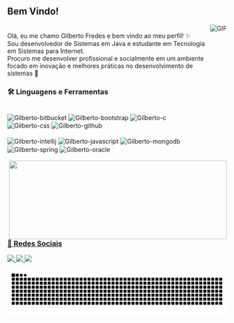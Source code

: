 ## Bem Vindo!


<img align="right" alt="GIF" src="https://media.giphy.com/media/L1R1tvI9svkIWwpVYr/giphy.gif" min-width="95" max-width="95%" height="290" />
<br>
Olá, eu me chamo Gilberto Fredes e bem vindo ao meu perfil! ✨<br>
Sou desenvolvedor de Sistemas em Java e estudante em Tecnologia em Sistemas para Internet. <br> 
Procuro me desenvolver profissional e socialmente em um ambiente focado em inovação e melhores práticas no desenvolvimento de sistemas 💝
<br>

<h3>🛠️ Linguagens e Ferramentas</h3>

<div style="display: inline_block"> <br>
  <img align="center" alt="Gilberto-bitbucket" height="30" width="40" src="https://cdn.jsdelivr.net/gh/devicons/devicon/icons/bitbucket/bitbucket-original-wordmark.svg" />
  <img align="center" alt="Gilberto-bootstrap" height="30" width="40" src="https://cdn.jsdelivr.net/gh/devicons/devicon/icons/bootstrap/bootstrap-original.svg" />
  <img align="center" alt="Gilberto-c" height="30" width="40" src="https://cdn.jsdelivr.net/gh/devicons/devicon/icons/c/c-original.svg" />
  <img align="center" alt="Gilberto-css" height="30" width="40" src="https://cdn.jsdelivr.net/gh/devicons/devicon/icons/css3/css3-original-wordmark.svg" />  
   <img align="center" alt="Gilberto-github" height="30" width="40" src="https://cdn.jsdelivr.net/gh/devicons/devicon/icons/git/git-original.svg" /></br></br>
   <img align="center" alt="Gilberto-intellij" height="30" width="40" src="https://cdn.jsdelivr.net/gh/devicons/devicon/icons/intellij/intellij-original.svg" />
   <img align="center" alt="Gilberto-javascript" height="30" width="40" src="https://cdn.jsdelivr.net/gh/devicons/devicon/icons/javascript/javascript-original.svg" />
   <img align="center" alt="Gilberto-mongodb" height="30" width="40" src="https://cdn.jsdelivr.net/gh/devicons/devicon/icons/mongodb/mongodb-original.svg" />
   <img align="center" alt="Gilberto-spring" height="30" width="40" src="https://cdn.jsdelivr.net/gh/devicons/devicon/icons/spring/spring-original.svg" />
   <img align="center" alt="Gilberto-oracle" height="30" width="40" src="https://cdn.jsdelivr.net/gh/devicons/devicon/icons/oracle/oracle-original.svg" />
</div> <br>

<div>
  <a href="https://github.com/Gilberto491">
  <img align="right" height="180em" width="500" src="https://github-readme-stats.vercel.app/api/top-langs/?username=Gilberto491&layout=compact&langs_count=16&theme=dracula"/>
</div>

<h3>🦊 Redes Sociais</h3>

<a target="_blank" href="https://www.instagram.com/junior_fredes/">
  <img src="https://media.giphy.com/media/CbIM7u9TxvSs1KXwfD/giphy.gif" width="47"/>
</a>

<a target="_blank" href="https://www.linkedin.com/in/gilbertofredes/">
  <img src="https://media.giphy.com/media/HQTYdpx1yhxWpugAi2/giphy.gif" width="60"/>
</a>

<a target="_blank" href="https://github.com/Gilberto491/">
  <img src="https://media4.giphy.com/media/KzJkzjggfGN5Py6nkT/giphy.gif?cid=790b761141627cef545ec3ddd7f73a1cdd8d568f4497d1cb&rid=giphy.gif&ct=s" width="50"/>
</a> 

![snake gif](https://github.com/Gilberto491/Gilberto491/blob/output/github-contribution-grid-snake.svg)
